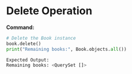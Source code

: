 # Delete Operation

**Command:**
```python
# Delete the Book instance
book.delete()
print("Remaining books:", Book.objects.all())

Expected Output:
Remaining books: <QuerySet []>

